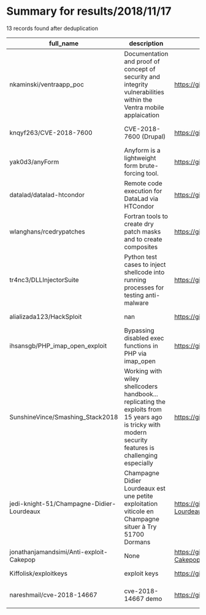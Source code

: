 
# Summary for results/2018/11/17
    
13 records found after deduplication

| full_name | description | html_url | matched_list | matched_count | pushed_at | size | stargazers_count | language | forks_count | vul_ids |
|-------------------------------------------|---------------------------------------------------------------------------------------------------------------------------------------------------------|--------------------------------------------------------------|---------------------------|-----------------|---------------------------|--------|--------------------|------------|---------------|--------------------|
| nkaminski/ventraapp_poc | Documentation and proof of concept of security and integrity vulnerabilities within the Ventra mobile applaication | https://github.com/nkaminski/ventraapp_poc | ['vulnerability poc'] | 1 | 2018-11-17 06:18:11+00:00 | 167 | 2 | Python | 1 | [] |
| knqyf263/CVE-2018-7600 | CVE-2018-7600 (Drupal) | https://github.com/knqyf263/CVE-2018-7600 | ['cve-2'] | 1 | 2018-11-17 14:47:19+00:00 | 1 | 3 | Python | 3 | ['CVE-2018-7600'] |
| yak0d3/anyForm | Anyform is a lightweight form brute-forcing tool. | https://github.com/yak0d3/anyForm | ['exploit'] | 1 | 2018-11-17 21:14:50+00:00 | 31 | 10 | Perl | 4 | [] |
| datalad/datalad-htcondor | Remote code execution for DataLad via HTCondor | https://github.com/datalad/datalad-htcondor | ['remote code execution'] | 1 | 2018-11-17 14:41:10+00:00 | 140 | 0 | Python | 1 | [] |
| wlanghans/rcedrypatches | Fortran tools to create dry patch masks and to create composites | https://github.com/wlanghans/rcedrypatches | ['rce'] | 1 | 2018-11-17 01:54:04+00:00 | 29 | 0 | Fortran | 0 | [] |
| tr4nc3/DLLInjectorSuite | Python test cases to inject shellcode into running processes for testing anti-malware | https://github.com/tr4nc3/DLLInjectorSuite | ['shellcode'] | 1 | 2018-11-17 02:00:20+00:00 | 3 | 1 | Python | 1 | [] |
| alializada123/HackSploit | nan | https://github.com/alializada123/HackSploit | ['sploit'] | 1 | 2018-11-17 02:35:29+00:00 | 0 | 0 | nan | 0 | [] |
| ihsansgb/PHP_imap_open_exploit | Bypassing disabled exec functions in PHP via imap_open | https://github.com/ihsansgb/PHP_imap_open_exploit | ['exploit'] | 1 | 2018-11-17 07:00:02+00:00 | 2 | 0 | PHP | 0 | [] |
| SunshineVince/Smashing_Stack2018 | Working with wiley shellcoders handbook... replicating the exploits from 15 years ago is tricky with modern security features is challenging especially | https://github.com/SunshineVince/Smashing_Stack2018 | ['exploit'] | 1 | 2018-11-17 16:56:44+00:00 | 2 | 0 | | 0 | [] |
| jedi-knight-51/Champagne-Didier-Lourdeaux | Champagne Didier Lourdeaux est une petite exploitation viticole en Champagne situer à Try 51700 Dormans | https://github.com/jedi-knight-51/Champagne-Didier-Lourdeaux | ['exploit'] | 1 | 2018-11-17 18:33:24+00:00 | 7 | 0 | | 0 | [] |
| jonathanjamandsimi/Anti-exploit-Cakepop | None | https://github.com/jonathanjamandsimi/Anti-exploit-Cakepop | ['exploit'] | 1 | 2018-11-17 18:54:00+00:00 | 0 | 0 | | 0 | [] |
| Kiffolisk/exploitkeys | exploit keys | https://github.com/Kiffolisk/exploitkeys | ['exploit'] | 1 | 2018-11-17 19:35:52+00:00 | 0 | 0 | | 0 | [] |
| nareshmail/cve-2018-14667 | cve-2018-14667 demo | https://github.com/nareshmail/cve-2018-14667 | ['cve-2'] | 1 | 2018-11-17 04:13:57+00:00 | 25233 | 0 | | 0 | ['CVE-2018-14667'] |
